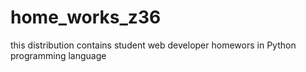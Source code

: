 # home_works_z36
this distribution contains student web developer homewors in Python programming language
